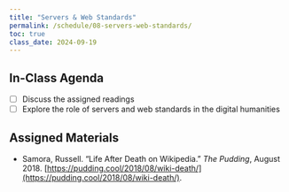 ```yaml
---
title: "Servers & Web Standards"
permalink: /schedule/08-servers-web-standards/
toc: true
class_date: 2024-09-19
---
```


## In-Class Agenda

- [ ] Discuss the assigned readings
- [ ] Explore the role of servers and web standards in the digital humanities

## Assigned Materials

- Samora, Russell. “Life After Death on Wikipedia.” *The Pudding*, August 2018. [https://pudding.cool/2018/08/wiki-death/](https://pudding.cool/2018/08/wiki-death/).